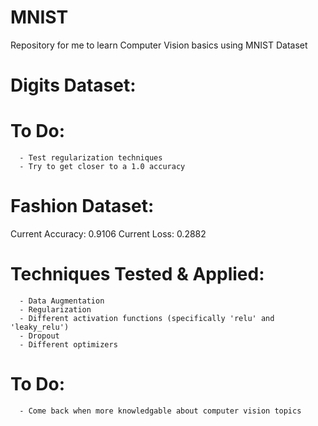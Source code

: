 # MNIST
Repository for me to learn Computer Vision basics using MNIST Dataset

# Digits Dataset: 
  # To Do: 
      - Test regularization techniques
      - Try to get closer to a 1.0 accuracy

# Fashion Dataset:
  Current Accuracy: 0.9106
  Current Loss: 0.2882
  
  # Techniques Tested & Applied:
      - Data Augmentation
      - Regularization
      - Different activation functions (specifically 'relu' and 'leaky_relu')
      - Dropout
      - Different optimizers
      
  # To Do: 
      - Come back when more knowledgable about computer vision topics

